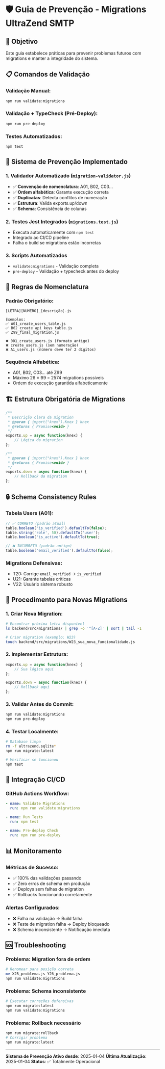 # 🛡️ Guia de Prevenção - Migrations UltraZend SMTP

## 🎯 **Objetivo**

Este guia estabelece práticas para prevenir problemas futuros com migrations e manter a integridade do sistema.

## 📋 **Comandos de Validação**

### **Validação Manual:**
```bash
npm run validate:migrations
```

### **Validação + TypeCheck (Pré-Deploy):**
```bash
npm run pre-deploy
```

### **Testes Automatizados:**
```bash
npm test
```

## 🔧 **Sistema de Prevenção Implementado**

### **1. Validador Automatizado** (`migration-validator.js`)
- ✅ **Convenção de nomenclatura**: A01, B02, C03...
- ✅ **Ordem alfabética**: Garante execução correta
- ✅ **Duplicatas**: Detecta conflitos de numeração
- ✅ **Estrutura**: Valida exports.up/down
- ✅ **Schema**: Consistência de colunas

### **2. Testes Jest Integrados** (`migrations.test.js`)
- Executa automaticamente com `npm test`
- Integrado ao CI/CD pipeline
- Falha o build se migrations estão incorretas

### **3. Scripts Automatizados**
- `validate:migrations` - Validação completa
- `pre-deploy` - Validação + typecheck antes do deploy

## 📐 **Regras de Nomenclatura**

### **Padrão Obrigatório:**
```
[LETRA][NUMERO]_[descrição].js

Exemplos:
✅ A01_create_users_table.js
✅ B02_create_api_keys_table.js
✅ Z99_final_migration.js

❌ 001_create_users.js (formato antigo)
❌ create_users.js (sem numeração)
❌ A1_users.js (número deve ter 2 dígitos)
```

### **Sequência Alfabética:**
- A01, B02, C03... até Z99
- Máximo 26 × 99 = 2574 migrations possíveis
- Ordem de execução garantida alfabeticamente

## 🏗️ **Estrutura Obrigatória de Migrations**

```javascript
/**
 * Descrição clara da migration
 * @param { import("knex").Knex } knex
 * @returns { Promise<void> }
 */
exports.up = async function(knex) {
    // Lógica da migration
};

/**
 * @param { import("knex").Knex } knex
 * @returns { Promise<void> }
 */
exports.down = async function(knex) {
    // Rollback da migration
};
```

## 🔒 **Schema Consistency Rules**

### **Tabela Users (A01):**
```javascript
// ✅ CORRETO (padrão atual)
table.boolean('is_verified').defaultTo(false);
table.string('role', 50).defaultTo('user');
table.boolean('is_active').defaultTo(true);

// ❌ INCORRETO (padrão antigo)
table.boolean('email_verified').defaultTo(false);
```

### **Migrations Defensivas:**
- T20: Corrige `email_verified` → `is_verified`
- U21: Garante tabelas críticas
- V22: Usuário sistema robusto

## 🚨 **Procedimento para Novas Migrations**

### **1. Criar Nova Migration:**
```bash
# Encontrar próxima letra disponível
ls backend/src/migrations/ | grep -o '^[A-Z]' | sort | tail -1

# Criar migration (exemplo: W23)
touch backend/src/migrations/W23_sua_nova_funcionalidade.js
```

### **2. Implementar Estrutura:**
```javascript
exports.up = async function(knex) {
    // Sua lógica aqui
};

exports.down = async function(knex) {
    // Rollback aqui
};
```

### **3. Validar Antes do Commit:**
```bash
npm run validate:migrations
npm run pre-deploy
```

### **4. Testar Localmente:**
```bash
# Database limpa
rm -f ultrazend.sqlite*
npm run migrate:latest

# Verificar se funcionou
npm test
```

## 🔄 **Integração CI/CD**

### **GitHub Actions Workflow:**
```yaml
- name: Validate Migrations
  run: npm run validate:migrations

- name: Run Tests
  run: npm test

- name: Pre-deploy Check
  run: npm run pre-deploy
```

## 📊 **Monitoramento**

### **Métricas de Sucesso:**
- ✅ 100% das validações passando
- ✅ Zero erros de schema em produção
- ✅ Deploys sem falhas de migration
- ✅ Rollbacks funcionando corretamente

### **Alertas Configurados:**
- ❌ Falha na validação → Build falha
- ❌ Teste de migration falha → Deploy bloqueado
- ❌ Schema inconsistente → Notificação imediata

## 🆘 **Troubleshooting**

### **Problema: Migration fora de ordem**
```bash
# Renomear para posição correta
mv X25_problema.js Y26_problema.js
npm run validate:migrations
```

### **Problema: Schema inconsistente**
```bash
# Executar correções defensivas
npm run migrate:latest
npm run validate:migrations
```

### **Problema: Rollback necessário**
```bash
npm run migrate:rollback
# Corrigir problema
npm run migrate:latest
```

---

**Sistema de Prevenção Ativo desde**: 2025-01-04
**Última Atualização**: 2025-01-04
**Status**: ✅ Totalmente Operacional